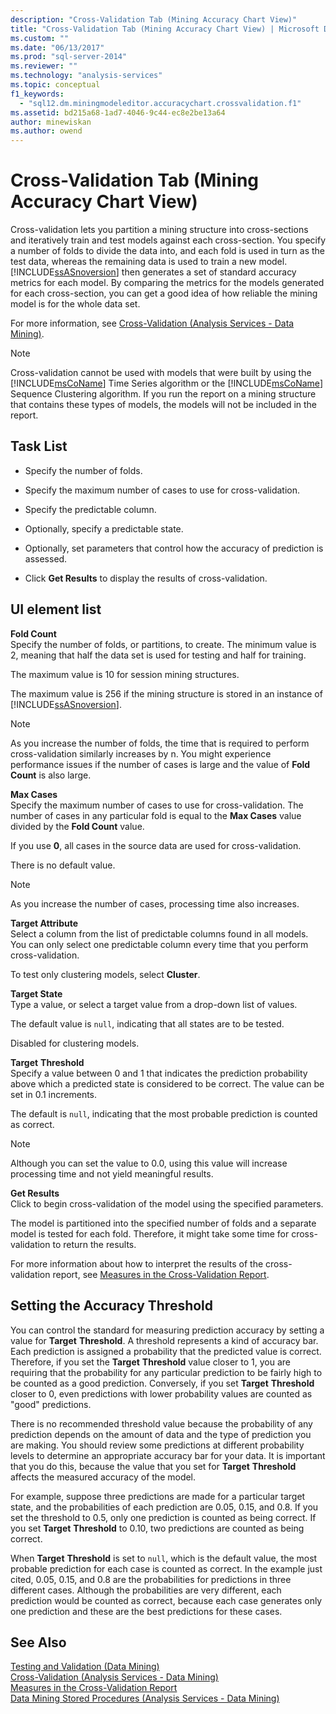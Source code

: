 ```yaml
---
description: "Cross-Validation Tab (Mining Accuracy Chart View)"
title: "Cross-Validation Tab (Mining Accuracy Chart View) | Microsoft Docs"
ms.custom: ""
ms.date: "06/13/2017"
ms.prod: "sql-server-2014"
ms.reviewer: ""
ms.technology: "analysis-services"
ms.topic: conceptual
f1_keywords: 
  - "sql12.dm.miningmodeleditor.accuracychart.crossvalidation.f1"
ms.assetid: bd215a68-1ad7-4046-9c44-ec8e2be13a64
author: minewiskan
ms.author: owend
---
```

# Cross-Validation Tab (Mining Accuracy Chart View)
  Cross-validation lets you partition a mining structure into cross-sections and iteratively train and test models against each cross-section. You specify a number of folds to divide the data into, and each fold is used in turn as the test data, whereas the remaining data is used to train a new model. [!INCLUDE[ssASnoversion](../includes/ssasnoversion-md.md)] then generates a set of standard accuracy metrics for each model. By comparing the metrics for the models generated for each cross-section, you can get a good idea of how reliable the mining model is for the whole data set.  
  
 For more information, see [Cross-Validation &#40;Analysis Services - Data Mining&#41;](data-mining/cross-validation-analysis-services-data-mining.md).  
  
> [!NOTE]  
>  Cross-validation cannot be used with models that were built by using the [!INCLUDE[msCoName](../includes/msconame-md.md)] Time Series algorithm or the [!INCLUDE[msCoName](../includes/msconame-md.md)] Sequence Clustering algorithm. If you run the report on a mining structure that contains these types of models, the models will not be included in the report.  
  
## Task List  
  
-   Specify the number of folds.  
  
-   Specify the maximum number of cases to use for cross-validation.  
  
-   Specify the predictable column.  
  
-   Optionally, specify a predictable state.  
  
-   Optionally, set parameters that control how the accuracy of prediction is assessed.  
  
-   Click **Get Results** to display the results of cross-validation.  
  
## UI element list  
 **Fold Count**  
 Specify the number of folds, or partitions, to create. The minimum value is 2, meaning that half the data set is used for testing and half for training.  
  
 The maximum value is 10 for session mining structures.  
  
 The maximum value is 256 if the mining structure is stored in an instance of [!INCLUDE[ssASnoversion](../includes/ssasnoversion-md.md)].  
  
> [!NOTE]  
>  As you increase the number of folds, the time that is required to perform cross-validation similarly increases by n. You might experience performance issues if the number of cases is large and the value of **Fold Count** is also large.  
  
 **Max Cases**  
 Specify the maximum number of cases to use for cross-validation. The number of cases in any particular fold is equal to the **Max Cases** value divided by the **Fold Count** value.  
  
 If you use **0**, all cases in the source data are used for cross-validation.  
  
 There is no default value.  
  
> [!NOTE]  
>  As you increase the number of cases, processing time also increases.  
  
 **Target Attribute**  
 Select a column from the list of predictable columns found in all models. You can only select one predictable column every time that you perform cross-validation.  
  
 To test only clustering models, select **Cluster**.  
  
 **Target State**  
 Type a value, or select a target value from a drop-down list of values.  
  
 The default value is `null`, indicating that all states are to be tested.  
  
 Disabled for clustering models.  
  
 **Target**  **Threshold**  
 Specify a value between 0 and 1 that indicates the prediction probability above which a predicted state is considered to be correct. The value can be set in 0.1 increments.  
  
 The default is `null`, indicating that the most probable prediction is counted as correct.  
  
> [!NOTE]  
>  Although you can set the value to 0.0, using this value will increase processing time and not yield meaningful results.  
  
 **Get Results**  
 Click to begin cross-validation of the model using the specified parameters.  
  
 The model is partitioned into the specified number of folds and a separate model is tested for each fold. Therefore, it might take some time for cross-validation to return the results.  
  
 For more information about how to interpret the results of the cross-validation report, see [Measures in the Cross-Validation Report](data-mining/measures-in-the-cross-validation-report.md).  
  
## Setting the Accuracy Threshold  
 You can control the standard for measuring prediction accuracy by setting a value for **Target** **Threshold**. A threshold represents a kind of accuracy bar. Each prediction is assigned a probability that the predicted value is correct. Therefore, if you set the **Target** **Threshold** value closer to 1, you are requiring that the probability for any particular prediction to be fairly high to be counted as a good prediction. Conversely, if you set **Target** **Threshold** closer to 0, even predictions with lower probability values are counted as "good" predictions.  
  
 There is no recommended threshold value because the probability of any prediction depends on the amount of data and the type of prediction you are making. You should review some predictions at different probability levels to determine an appropriate accuracy bar for your data. It is important that you do this, because the value that you set for **Target** **Threshold** affects the measured accuracy of the model.  
  
 For example, suppose three predictions are made for a particular target state, and the probabilities of each prediction are 0.05, 0.15, and 0.8. If you set the threshold to 0.5, only one prediction is counted as being correct. If you set **Target** **Threshold** to 0.10, two predictions are counted as being correct.  
  
 When **Target** **Threshold** is set to `null`, which is the default value, the most probable prediction for each case is counted as correct. In the example just cited, 0.05, 0.15, and 0.8 are the probabilities for predictions in three different cases. Although the probabilities are very different, each prediction would be counted as correct, because each case generates only one prediction and these are the best predictions for these cases.  
  
## See Also  
 [Testing and Validation &#40;Data Mining&#41;](data-mining/testing-and-validation-data-mining.md)   
 [Cross-Validation &#40;Analysis Services - Data Mining&#41;](data-mining/cross-validation-analysis-services-data-mining.md)   
 [Measures in the Cross-Validation Report](data-mining/measures-in-the-cross-validation-report.md)   
 [Data Mining Stored Procedures &#40;Analysis Services - Data Mining&#41;](/sql/analysis-services/data-mining/data-mining-stored-procedures-analysis-services-data-mining)  
  
  
